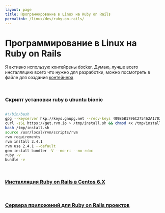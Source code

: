 ```yaml
---
layout: page
title: Программирование в Linux на Ruby on Rails
permalink: /linux/dev/ruby-on-rails/
---
```



# Программирование в Linux на Ruby on Rails


Я активно использую контейрены docker. Думаю, лучше всего инсталляцию всего что нужно для разработки, можно посмотреть в файле для создания  <a href="/linux/servers/containers/docker/dockerfile/my-dockerfile-for-ruby-on-rails/">контейнера</a>.


<br/>

### Скрипт установки ruby в ubuntu bionic 

```bash

#!/bin/bash
gpg --keyserver hkp://keys.gnupg.net --recv-keys 409B6B1796C275462A1703113804BB82D39DC0E3
curl -sSL https://get.rvm.io > /tmp/install.sh && chmod +x /tmp/install.sh
bash /tmp/install.sh
source /usr/local/rvm/scripts/rvm
rvm requirements
rvm install 2.4.1
rvm use 2.4.1 --default
gem install bundler -V --no-ri --no-rdoc
ruby -v
bundle -v

```


<br/>

### [Инсталляция Ruby on Rails в Centos 6.X](/linux/dev/ruby-on-rails/installation/centos/6.X/)

<br/>

### [Сервера приложений для Ruby on Rails проектов](/linux/dev/ruby-on-rails/app-servers/)

